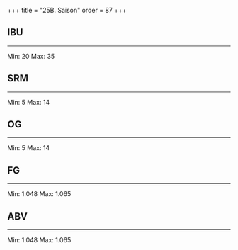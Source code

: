 +++
title = "25B. Saison"
order = 87
+++
## IBU
******
Min: 20
Max: 35
## SRM
******
Min: 5
Max: 14
## OG
******
Min: 5
Max: 14
## FG
******
Min: 1.048
Max: 1.065
## ABV
******
Min: 1.048
Max: 1.065
